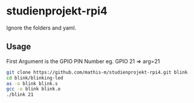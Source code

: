 # studienprojekt-rpi4
Ignore the folders and yaml.

## Usage
First Argument is the GPIO PIN Number eg. GPIO 21 => arg=21

```bash
git clone https://github.com/mathis-m/studienprojekt-rpi4.git blink
cd blink/blinking-led
as -o blink blink.s
gcc -o blink blink.o
./blink 21
```